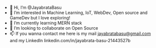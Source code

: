 - 👋 Hi, I’m @JayabrataBasu
- 👀 I’m interested in Machine Learning, IoT, WebDev, Open source and GameDev but I love exploring!
- 🌱 I’m currently learning MERN stack
- 💞️ I’m looking to collaborate on Open Source
- 📫 If you wanna contact me here is my mail jayabratabasu@gmail.com and my LinkedIn linkedin.com/in/jayabrata-basu-21443527b

<!---
JayabrataBasu/JayabrataBasu is a ✨ special ✨ repository because its `README.md` (this file) appears on your GitHub profile.
You can click the Preview link to take a look at your changes.
--->
